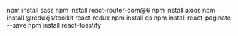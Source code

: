 
npm install sass
npm install react-router-dom@6
npm install axios
npm install @reduxjs/toolkit react-redux
npm install qs
npm install react-paginate --save
npm install react-toastify